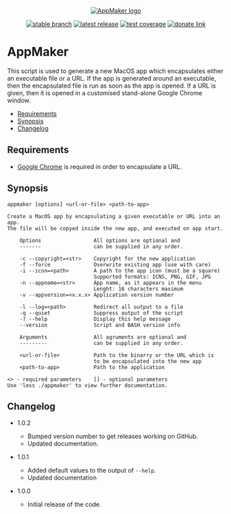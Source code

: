 <div align="center">

  [![AppMaker logo](https://avatars.githubusercontent.com/u/2833247?s=160)](#)<br>

  [![stable branch](https://img.shields.io/badge/dynamic/json.svg?logo=github&color=lightgrey&label=stable&query=%24.default_branch&url=https%3A%2F%2Fapi.github.com%2Frepos%2FUrsaDK%2FAppMaker)](https://github.com/UrsaDK/AppMaker)
  [![latest release](https://img.shields.io/badge/dynamic/json.svg?logo=github&color=blue&label=release&query=%24.name&url=https%3A%2F%2Fapi.github.com%2Frepos%2FUrsaDK%2FAppMaker%2Freleases%2Flatest)](https://github.com/UrsaDK/AppMaker/releases/latest)
  [![test coverage](https://codecov.io/gh/UrsaDK/AppMaker/graph/badge.svg)](https://codecov.io/gh/UrsaDK/AppMaker)
  [![donate link](https://img.shields.io/badge/donate-coinbase-gold.svg?colorB=ff8e00&logo=bitcoin)](https://commerce.coinbase.com/checkout/c97803c0-459a-4994-b940-9ae197d176b8)

</div>

# AppMaker

This script is used to generate a new MacOS app which encapsulates either an executable file or a URL. If the app is generated around an executable, then the encapsulated file is run as soon as the app is opened. If a URL is given, then it is opened in a customised stand-alone Google Chrome window.

- [Requirements](#requirements)
- [Synopsis](#synopsis)
- [Changelog](#changelog)

## Requirements

  - [Google Chrome](https://www.google.com/chrome/) is required in order to encapsulate a URL.

## Synopsis

    appmaker [options] <url-or-file> <path-to-app>

    Create a MacOS app by encapsulating a given executable or URL into an app.
    The file will be copyed inside the new app, and executed on app start.

        Options                 All options are optional and
        -------                 can be supplied in any order.

        -c --copyright=<str>    Copyright for the new application
        -f --force              Overwrite existing app (use with care)
        -i --icon=<path>        A path to the app icon (must be a square)
                                Supported formats: ICNS, PNG, GIF, JPG
        -n --appname=<str>      App name, as it appears in the menu
                                Lenght: 16 characters maximum
        -v --appversion=<x.x.x> Application version number

        -l --log=<path>         Redirect all output to a file
        -q --quiet              Suppress output of the script
        -? --help               Display this help message
        --version               Script and BASH version info

        Arguments               All agruments are optional and
        ---------               can be supplied in any order.

        <url-or-file>           Path to the binarry or the URL which is
                                to be encapsulated into the new app
        <path-to-app>           Path to the application

    <> - required parameters    [] - optional parameters
    Use 'less ./appmaker' to view further documentation.

## Changelog

 * 1.0.2

    - Bumped version number to get releases working on GitHub.
    - Updated documentation.

 * 1.0.1

   - Added default values to the output of `--help`.
   - Updated documentation

 * 1.0.0

   - Initial release of the code.

